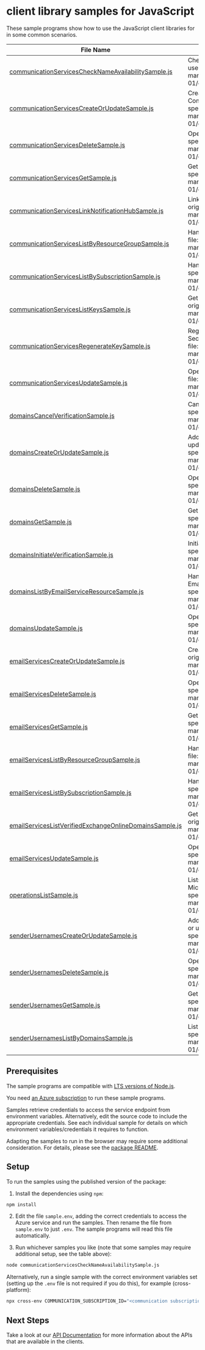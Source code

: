 # client library samples for JavaScript

These sample programs show how to use the JavaScript client libraries for in some common scenarios.

| **File Name**                                                                                                   | **Description**                                                                                                                                                                                                                                                              |
| --------------------------------------------------------------------------------------------------------------- | ---------------------------------------------------------------------------------------------------------------------------------------------------------------------------------------------------------------------------------------------------------------------------- |
| [communicationServicesCheckNameAvailabilitySample.js][communicationserviceschecknameavailabilitysample]         | Checks that the CommunicationService name is valid and is not already in use. x-ms-original-file: specification/communication/resource-manager/Microsoft.Communication/stable/2023-04-01/examples/communicationServices/checkNameAvailabilityAvailable.json                  |
| [communicationServicesCreateOrUpdateSample.js][communicationservicescreateorupdatesample]                       | Create a new CommunicationService or update an existing CommunicationService. x-ms-original-file: specification/communication/resource-manager/Microsoft.Communication/stable/2023-04-01/examples/communicationServices/createOrUpdate.json                                  |
| [communicationServicesDeleteSample.js][communicationservicesdeletesample]                                       | Operation to delete a CommunicationService. x-ms-original-file: specification/communication/resource-manager/Microsoft.Communication/stable/2023-04-01/examples/communicationServices/delete.json                                                                            |
| [communicationServicesGetSample.js][communicationservicesgetsample]                                             | Get the CommunicationService and its properties. x-ms-original-file: specification/communication/resource-manager/Microsoft.Communication/stable/2023-04-01/examples/communicationServices/get.json                                                                          |
| [communicationServicesLinkNotificationHubSample.js][communicationserviceslinknotificationhubsample]             | Links an Azure Notification Hub to this communication service. x-ms-original-file: specification/communication/resource-manager/Microsoft.Communication/stable/2023-04-01/examples/communicationServices/linkNotificationHub.json                                            |
| [communicationServicesListByResourceGroupSample.js][communicationserviceslistbyresourcegroupsample]             | Handles requests to list all resources in a resource group. x-ms-original-file: specification/communication/resource-manager/Microsoft.Communication/stable/2023-04-01/examples/communicationServices/listByResourceGroup.json                                               |
| [communicationServicesListBySubscriptionSample.js][communicationserviceslistbysubscriptionsample]               | Handles requests to list all resources in a subscription. x-ms-original-file: specification/communication/resource-manager/Microsoft.Communication/stable/2023-04-01/examples/communicationServices/listBySubscription.json                                                  |
| [communicationServicesListKeysSample.js][communicationserviceslistkeyssample]                                   | Get the access keys of the CommunicationService resource. x-ms-original-file: specification/communication/resource-manager/Microsoft.Communication/stable/2023-04-01/examples/communicationServices/listKeys.json                                                            |
| [communicationServicesRegenerateKeySample.js][communicationservicesregeneratekeysample]                         | Regenerate CommunicationService access key. PrimaryKey and SecondaryKey cannot be regenerated at the same time. x-ms-original-file: specification/communication/resource-manager/Microsoft.Communication/stable/2023-04-01/examples/communicationServices/regenerateKey.json |
| [communicationServicesUpdateSample.js][communicationservicesupdatesample]                                       | Operation to update an existing CommunicationService. x-ms-original-file: specification/communication/resource-manager/Microsoft.Communication/stable/2023-04-01/examples/communicationServices/update.json                                                                  |
| [domainsCancelVerificationSample.js][domainscancelverificationsample]                                           | Cancel verification of DNS record. x-ms-original-file: specification/communication/resource-manager/Microsoft.Communication/stable/2023-04-01/examples/domains/cancelVerification.json                                                                                       |
| [domainsCreateOrUpdateSample.js][domainscreateorupdatesample]                                                   | Add a new Domains resource under the parent EmailService resource or update an existing Domains resource. x-ms-original-file: specification/communication/resource-manager/Microsoft.Communication/stable/2023-04-01/examples/domains/createOrUpdate.json                    |
| [domainsDeleteSample.js][domainsdeletesample]                                                                   | Operation to delete a Domains resource. x-ms-original-file: specification/communication/resource-manager/Microsoft.Communication/stable/2023-04-01/examples/domains/delete.json                                                                                              |
| [domainsGetSample.js][domainsgetsample]                                                                         | Get the Domains resource and its properties. x-ms-original-file: specification/communication/resource-manager/Microsoft.Communication/stable/2023-04-01/examples/domains/get.json                                                                                            |
| [domainsInitiateVerificationSample.js][domainsinitiateverificationsample]                                       | Initiate verification of DNS record. x-ms-original-file: specification/communication/resource-manager/Microsoft.Communication/stable/2023-04-01/examples/domains/initiateVerification.json                                                                                   |
| [domainsListByEmailServiceResourceSample.js][domainslistbyemailserviceresourcesample]                           | Handles requests to list all Domains resources under the parent EmailServices resource. x-ms-original-file: specification/communication/resource-manager/Microsoft.Communication/stable/2023-04-01/examples/domains/listByEmailService.json                                  |
| [domainsUpdateSample.js][domainsupdatesample]                                                                   | Operation to update an existing Domains resource. x-ms-original-file: specification/communication/resource-manager/Microsoft.Communication/stable/2023-04-01/examples/domains/update.json                                                                                    |
| [emailServicesCreateOrUpdateSample.js][emailservicescreateorupdatesample]                                       | Create a new EmailService or update an existing EmailService. x-ms-original-file: specification/communication/resource-manager/Microsoft.Communication/stable/2023-04-01/examples/emailServices/createOrUpdate.json                                                          |
| [emailServicesDeleteSample.js][emailservicesdeletesample]                                                       | Operation to delete a EmailService. x-ms-original-file: specification/communication/resource-manager/Microsoft.Communication/stable/2023-04-01/examples/emailServices/delete.json                                                                                            |
| [emailServicesGetSample.js][emailservicesgetsample]                                                             | Get the EmailService and its properties. x-ms-original-file: specification/communication/resource-manager/Microsoft.Communication/stable/2023-04-01/examples/emailServices/get.json                                                                                          |
| [emailServicesListByResourceGroupSample.js][emailserviceslistbyresourcegroupsample]                             | Handles requests to list all resources in a resource group. x-ms-original-file: specification/communication/resource-manager/Microsoft.Communication/stable/2023-04-01/examples/emailServices/listByResourceGroup.json                                                       |
| [emailServicesListBySubscriptionSample.js][emailserviceslistbysubscriptionsample]                               | Handles requests to list all resources in a subscription. x-ms-original-file: specification/communication/resource-manager/Microsoft.Communication/stable/2023-04-01/examples/emailServices/listBySubscription.json                                                          |
| [emailServicesListVerifiedExchangeOnlineDomainsSample.js][emailserviceslistverifiedexchangeonlinedomainssample] | Get a list of domains that are fully verified in Exchange Online. x-ms-original-file: specification/communication/resource-manager/Microsoft.Communication/stable/2023-04-01/examples/emailServices/getVerifiedExchangeOnlineDomains.json                                    |
| [emailServicesUpdateSample.js][emailservicesupdatesample]                                                       | Operation to update an existing EmailService. x-ms-original-file: specification/communication/resource-manager/Microsoft.Communication/stable/2023-04-01/examples/emailServices/update.json                                                                                  |
| [operationsListSample.js][operationslistsample]                                                                 | Lists all of the available REST API operations of the Microsoft.Communication provider. x-ms-original-file: specification/communication/resource-manager/Microsoft.Communication/stable/2023-04-01/examples/communicationServices/operationsList.json                        |
| [senderUsernamesCreateOrUpdateSample.js][senderusernamescreateorupdatesample]                                   | Add a new SenderUsername resource under the parent Domains resource or update an existing SenderUsername resource. x-ms-original-file: specification/communication/resource-manager/Microsoft.Communication/stable/2023-04-01/examples/senderUsernames/createOrUpdate.json   |
| [senderUsernamesDeleteSample.js][senderusernamesdeletesample]                                                   | Operation to delete a SenderUsernames resource. x-ms-original-file: specification/communication/resource-manager/Microsoft.Communication/stable/2023-04-01/examples/senderUsernames/delete.json                                                                              |
| [senderUsernamesGetSample.js][senderusernamesgetsample]                                                         | Get a valid sender username for a domains resource. x-ms-original-file: specification/communication/resource-manager/Microsoft.Communication/stable/2023-04-01/examples/senderUsernames/get.json                                                                             |
| [senderUsernamesListByDomainsSample.js][senderusernameslistbydomainssample]                                     | List all valid sender usernames for a domains resource. x-ms-original-file: specification/communication/resource-manager/Microsoft.Communication/stable/2023-04-01/examples/senderUsernames/listByDomain.json                                                                |

## Prerequisites

The sample programs are compatible with [LTS versions of Node.js](https://github.com/nodejs/release#release-schedule).

You need [an Azure subscription][freesub] to run these sample programs.

Samples retrieve credentials to access the service endpoint from environment variables. Alternatively, edit the source code to include the appropriate credentials. See each individual sample for details on which environment variables/credentials it requires to function.

Adapting the samples to run in the browser may require some additional consideration. For details, please see the [package README][package].

## Setup

To run the samples using the published version of the package:

1. Install the dependencies using `npm`:

```bash
npm install
```

2. Edit the file `sample.env`, adding the correct credentials to access the Azure service and run the samples. Then rename the file from `sample.env` to just `.env`. The sample programs will read this file automatically.

3. Run whichever samples you like (note that some samples may require additional setup, see the table above):

```bash
node communicationServicesCheckNameAvailabilitySample.js
```

Alternatively, run a single sample with the correct environment variables set (setting up the `.env` file is not required if you do this), for example (cross-platform):

```bash
npx cross-env COMMUNICATION_SUBSCRIPTION_ID="<communication subscription id>" node communicationServicesCheckNameAvailabilitySample.js
```

## Next Steps

Take a look at our [API Documentation][apiref] for more information about the APIs that are available in the clients.

[communicationserviceschecknameavailabilitysample]: https://github.com/Azure/azure-sdk-for-js/blob/main/sdk/communication/arm-communication/samples/v4/javascript/communicationServicesCheckNameAvailabilitySample.js
[communicationservicescreateorupdatesample]: https://github.com/Azure/azure-sdk-for-js/blob/main/sdk/communication/arm-communication/samples/v4/javascript/communicationServicesCreateOrUpdateSample.js
[communicationservicesdeletesample]: https://github.com/Azure/azure-sdk-for-js/blob/main/sdk/communication/arm-communication/samples/v4/javascript/communicationServicesDeleteSample.js
[communicationservicesgetsample]: https://github.com/Azure/azure-sdk-for-js/blob/main/sdk/communication/arm-communication/samples/v4/javascript/communicationServicesGetSample.js
[communicationserviceslinknotificationhubsample]: https://github.com/Azure/azure-sdk-for-js/blob/main/sdk/communication/arm-communication/samples/v4/javascript/communicationServicesLinkNotificationHubSample.js
[communicationserviceslistbyresourcegroupsample]: https://github.com/Azure/azure-sdk-for-js/blob/main/sdk/communication/arm-communication/samples/v4/javascript/communicationServicesListByResourceGroupSample.js
[communicationserviceslistbysubscriptionsample]: https://github.com/Azure/azure-sdk-for-js/blob/main/sdk/communication/arm-communication/samples/v4/javascript/communicationServicesListBySubscriptionSample.js
[communicationserviceslistkeyssample]: https://github.com/Azure/azure-sdk-for-js/blob/main/sdk/communication/arm-communication/samples/v4/javascript/communicationServicesListKeysSample.js
[communicationservicesregeneratekeysample]: https://github.com/Azure/azure-sdk-for-js/blob/main/sdk/communication/arm-communication/samples/v4/javascript/communicationServicesRegenerateKeySample.js
[communicationservicesupdatesample]: https://github.com/Azure/azure-sdk-for-js/blob/main/sdk/communication/arm-communication/samples/v4/javascript/communicationServicesUpdateSample.js
[domainscancelverificationsample]: https://github.com/Azure/azure-sdk-for-js/blob/main/sdk/communication/arm-communication/samples/v4/javascript/domainsCancelVerificationSample.js
[domainscreateorupdatesample]: https://github.com/Azure/azure-sdk-for-js/blob/main/sdk/communication/arm-communication/samples/v4/javascript/domainsCreateOrUpdateSample.js
[domainsdeletesample]: https://github.com/Azure/azure-sdk-for-js/blob/main/sdk/communication/arm-communication/samples/v4/javascript/domainsDeleteSample.js
[domainsgetsample]: https://github.com/Azure/azure-sdk-for-js/blob/main/sdk/communication/arm-communication/samples/v4/javascript/domainsGetSample.js
[domainsinitiateverificationsample]: https://github.com/Azure/azure-sdk-for-js/blob/main/sdk/communication/arm-communication/samples/v4/javascript/domainsInitiateVerificationSample.js
[domainslistbyemailserviceresourcesample]: https://github.com/Azure/azure-sdk-for-js/blob/main/sdk/communication/arm-communication/samples/v4/javascript/domainsListByEmailServiceResourceSample.js
[domainsupdatesample]: https://github.com/Azure/azure-sdk-for-js/blob/main/sdk/communication/arm-communication/samples/v4/javascript/domainsUpdateSample.js
[emailservicescreateorupdatesample]: https://github.com/Azure/azure-sdk-for-js/blob/main/sdk/communication/arm-communication/samples/v4/javascript/emailServicesCreateOrUpdateSample.js
[emailservicesdeletesample]: https://github.com/Azure/azure-sdk-for-js/blob/main/sdk/communication/arm-communication/samples/v4/javascript/emailServicesDeleteSample.js
[emailservicesgetsample]: https://github.com/Azure/azure-sdk-for-js/blob/main/sdk/communication/arm-communication/samples/v4/javascript/emailServicesGetSample.js
[emailserviceslistbyresourcegroupsample]: https://github.com/Azure/azure-sdk-for-js/blob/main/sdk/communication/arm-communication/samples/v4/javascript/emailServicesListByResourceGroupSample.js
[emailserviceslistbysubscriptionsample]: https://github.com/Azure/azure-sdk-for-js/blob/main/sdk/communication/arm-communication/samples/v4/javascript/emailServicesListBySubscriptionSample.js
[emailserviceslistverifiedexchangeonlinedomainssample]: https://github.com/Azure/azure-sdk-for-js/blob/main/sdk/communication/arm-communication/samples/v4/javascript/emailServicesListVerifiedExchangeOnlineDomainsSample.js
[emailservicesupdatesample]: https://github.com/Azure/azure-sdk-for-js/blob/main/sdk/communication/arm-communication/samples/v4/javascript/emailServicesUpdateSample.js
[operationslistsample]: https://github.com/Azure/azure-sdk-for-js/blob/main/sdk/communication/arm-communication/samples/v4/javascript/operationsListSample.js
[senderusernamescreateorupdatesample]: https://github.com/Azure/azure-sdk-for-js/blob/main/sdk/communication/arm-communication/samples/v4/javascript/senderUsernamesCreateOrUpdateSample.js
[senderusernamesdeletesample]: https://github.com/Azure/azure-sdk-for-js/blob/main/sdk/communication/arm-communication/samples/v4/javascript/senderUsernamesDeleteSample.js
[senderusernamesgetsample]: https://github.com/Azure/azure-sdk-for-js/blob/main/sdk/communication/arm-communication/samples/v4/javascript/senderUsernamesGetSample.js
[senderusernameslistbydomainssample]: https://github.com/Azure/azure-sdk-for-js/blob/main/sdk/communication/arm-communication/samples/v4/javascript/senderUsernamesListByDomainsSample.js
[apiref]: https://docs.microsoft.com/javascript/api/@azure/arm-communication?view=azure-node-preview
[freesub]: https://azure.microsoft.com/free/
[package]: https://github.com/Azure/azure-sdk-for-js/tree/main/sdk/communication/arm-communication/README.md
